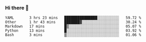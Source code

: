 ### Hi there 👋

<!--
**yeya24/yeya24** is a ✨ _special_ ✨ repository because its `README.md` (this file) appears on your GitHub profile.

Here are some ideas to get you started:

- 🔭 I’m currently working on ...
- 🌱 I’m currently learning ...
- 👯 I’m looking to collaborate on ...
- 🤔 I’m looking for help with ...
- 💬 Ask me about ...
- 📫 How to reach me: ...
- 😄 Pronouns: ...
- ⚡ Fun fact: ...
-->

<!--START_SECTION:waka-->
```text
YAML       3 hrs 23 mins   ███████████████░░░░░░░░░░   59.72 % 
Other      1 hr 43 mins    ███████▓░░░░░░░░░░░░░░░░░   30.24 % 
Markdown   17 mins         █▒░░░░░░░░░░░░░░░░░░░░░░░   05.07 % 
Python     13 mins         █░░░░░░░░░░░░░░░░░░░░░░░░   03.92 % 
Bash       3 mins          ▒░░░░░░░░░░░░░░░░░░░░░░░░   01.06 % 
```
<!--END_SECTION:waka-->
